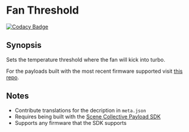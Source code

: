 Fan Threshold
===
[![Codacy Badge](https://app.codacy.com/project/badge/Grade/ccd85ecfc57e4cfe85814d309f1d52e3)](https://www.codacy.com/gh/Scene-Collective/ps4-fan-threshold/dashboard)

## Synopsis
Sets the temperature threshold where the fan will kick into turbo.

For the payloads built with the most recent firmware supported visit [this repo].

## Notes
- Contribute translations for the decription in `meta.json`
- Requires being built with the [Scene Collective Payload SDK]
- Supports any firmware that the SDK supports

[//]: #
  [Scene Collective Payload SDK]: <https://github.com/Scene-Collective/ps4-payload-sdk>
  [this repo]: <https://github.com/Scene-Collective/ps4-payload-repo>
